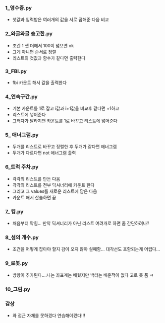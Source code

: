 ### 1_영수증.py

- 첫값과 입력받은 여러개의 값을 서로 곱해준 다음 비교

### 2_와글와글 숭고한.py

- 조건 1 셋 더해서 100이 넘으면 ok
- 그게 아니면 순서로 정렬
- 리스트의 첫값과 함수가 같다면 출력한다

### 3_FBI.py

- fbi 카운트 해서 값을 출력한다

### 4_연속구간.py

- 기본 카운트를 1로 잡고 i값과 i+1값을 비교후 같다면 +1하고
- 리스트에 넣어준다
- 그러다가 달라지면 카운트를 1로 바꾸고 리스트에 넣어준다

### 5_ 애너그램.py

- 두개를 리스트로 바꾸고 정렬한 후 두개가 같다면 애너그램
- 두개가 다르다면 not 애너그램 출력

### 6_트럭 주차.py

- 각각의 리스트를 만든 다음
- 각각의 리스트를 전부 딕셔너리에 카운트 한다
- 그리고 그 values를 새로운 리스트에 담은 다음
- 카운트 해서 산술하면 끝

### 7_ 킹.py

- 처음부터 막힘... 만약 딕셔너리가 아닌 리스트 여려개로 하면 좀 간단하려나?

### 8_섬의 개수.py

- 조건을 어떻게 잡아야 할지 감이 오지 않아 실패함... 대각선도 포함되는게 어렵다...

### 9_로봇.py

- 방향이 추가된다....나는 좌표계는 배웠지만 백터는 배운적이 없다 고로 못 품 ㅋ

### 10_그림.py

### 감상

- 와 접근 자체를 못하겠다 연습해야겠다!!!
